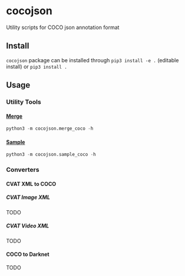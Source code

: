 # cocojson

Utility scripts for COCO json annotation format

## Install

`cocojson` package can be installed through `pip3 install -e .` (editable install) or `pip3 install .`

## Usage

### Utility Tools

#### [Merge](./docs/merge.md)

```python
python3 -m cocojson.merge_coco -h
```

#### [Sample](./docs/sample.md)

```python
python3 -m cocojson.sample_coco -h
```

### Converters

#### CVAT XML to COCO

##### CVAT Image XML

TODO

##### CVAT Video XML

TODO

#### COCO to Darknet

TODO
